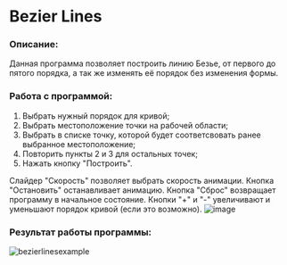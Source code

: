 # Bezier Lines #
### Описание: ###
Данная программа позволяет построить линию Безье, от первого до пятого порядка, а так же изменять её порядок без изменения формы.
### Работа с программой: ###
1. Выбрать нужный порядок для кривой;
2. Выбрать местоположение точки на рабочей области;
3. Выбрать в списке точку, которой будет соответсвовать ранее выбранное местоположение;
4. Повторить пункты 2 и 3 для остальных точек;
5. Нажать кнопку "Построить".

Слайдер "Скорость" позволяет выбрать скорость анимации.
Кнопка "Остановить" останавливает анимацию.
Кнопка "Сброс" возвращает программу в начальное состояние.
Кнопки "+" и "-" увеличивают и уменьшают порядок кривой (если это возможно).
![image](https://user-images.githubusercontent.com/32647200/53037263-cc589780-348a-11e9-8b9c-7a6917bbd0ad.png)
### Результат работы программы: ###
![bezierlinesexample](https://user-images.githubusercontent.com/32647200/53840083-394f4f80-3faa-11e9-9ed7-3e033ffb5e2e.gif)
